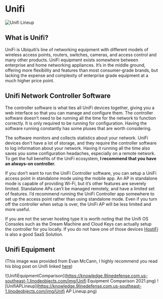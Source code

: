 # Unifi 

![Unifi Lineup](https://knowledge.9linedefense.com.us-southeast-1.linodeobjects.com/img/unifilineup.png)

## What is Unifi?

UniFi is Ubiquiti’s line of networking equipment with different models of wireless access points, routers, switches, cameras, and access control and many other products. UniFi equipment exists somewhere between enterprise and home networking appliances. It’s in the middle ground, offering more flexibility and features than most consumer-grade brands, but lacking the expense and complexity of enterprise grade equipment at a much higher price point. 

## Unifi Network Controller Software

The controller software is what ties all UniFi devices together, giving you a web interface so that you can manage and configure them. The controller software doesn’t need to be running all the time for the network to function correctly. It is only required to be running for configuration. Having the software running constantly has some pluses that are worth considering.

The software monitors and collects statistics about your network. UniFi devices don't have a lot of storage, and they require the controller software to log information about your network. Having it running all the time also saves you some configuration headaches, especially on a remote network. To get the full benefits of the UniFi ecosystem, **I recommend that you have an always-on controller.**

If you don’t want to run the UniFi Controller software, you can setup a UniFi access point in standalone mode using the mobile app. An AP in standalone mode is capable of providing Wi-Fi, but it’s other features are severely limited. Standalone APs can’t be managed remotely, and have a limited set of features.  I’d recommend running the UniFi Controller app somewhere to set up the access point rather than using standalone mode. Even if you turn off the controller when setup is over, the UniFi AP will be less limited and more useful. 

If you are not the server hosting type it is worth noting that the Unifi OS Consoles such as the Dream Machine and Cloud Keys can actually setup the controller for you locally. If you do not have one of those devices [HostiFi](https://www.hostifi.com/) is also a good SaaS Solution. 

## Unifi Equipment

(This image was provided from Evan McCann, I highly recommend you read his blog post on Unifi linked [here](https://evanmccann.net/blog/unifi-ecosystem-overview))

![UnifiEquipmentComparison](https://knowledge.9linedefense.com.us-southeast-1.linodeobjects.com/img/Unifi Equipment Comparison 2021.png)
![UnifiAPLineup](https://knowledge.9linedefense.com.us-southeast-1.linodeobjects.com/img/Unifi AP Lineup.png)